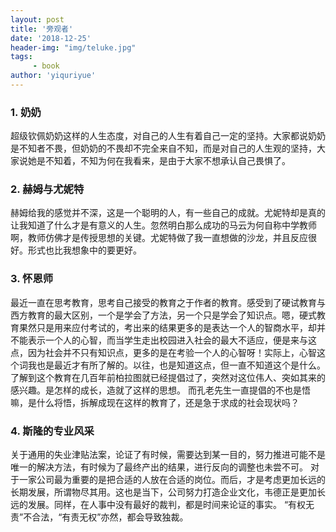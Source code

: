 ```yaml
---
layout: post
title: '旁观者'
date: '2018-12-25'
header-img: "img/teluke.jpg"
tags:
     - book
author: 'yiquriyue'
---
```


### 1. 奶奶 
超级钦佩奶奶这样的人生态度，对自己的人生有着自己一定的坚持。大家都说奶奶是不知者不畏，但奶奶的不畏却不完全来自不知，而是对自己的人生观的坚持，大家说她是不知着，不知为何在我看来，是由于大家不想承认自己畏惧了。

### 2. 赫姆与尤妮特 
赫姆给我的感觉并不深，这是一个聪明的人，有一些自己的成就。尤妮特却是真的让我知道了什么才是有意义的人生。忽然明白那么成功的马云为何自称中学教师啊，教师仿佛才是传授思想的关键。尤妮特做了我一直想做的沙龙，并且反应很好。形式也比我想象中的要更好。

### 3. 怀恩师 
最近一直在思考教育，思考自己接受的教育之于作者的教育。感受到了硬试教育与西方教育的最大区别，一个是学会了方法，另一个只是学会了知识点。嗯，硬式教育果然只是用来应付考试的，考出来的结果更多的是表达一个人的智商水平，却并不能表示一个人的心智，而当学生走出校园进入社会的最大不适应，便是来与这点，因为社会并不只有知识点，更多的是在考验一个人的心智呀！实际上，心智这个词我也是最近才有所了解的。以往，也是知道这点，但一直不知道这个是什么。 了解到这个教育在几百年前柏拉图就已经提倡过了，突然对这位伟人、突如其来的感兴趣。是怎样的成长，造就了这样的思想。 而孔老先生一直提倡的不也是悟嘛，是什么将悟，拆解成现在这样的教育了，还是急于求成的社会现状吗？

### 4. 斯隆的专业风采
关于通用的失业津贴法案，论证了有时候，需要达到某一目的，努力推进可能不是唯一的解决方法，有时候为了最终产出的结果，进行反向的调整也未尝不可。
对于一家公司最为重要的是把合适的人放在合适的岗位。而后，才是考虑更加长远的长期发展，所谓物尽其用。这也是当下，公司努力打造企业文化，韦德正是更加长远的发展。同样，在人事中没有最好的裁判，都是时间来论证的事实。
“有权无责”不合法，“有责无权”亦然，都会导致独裁。
